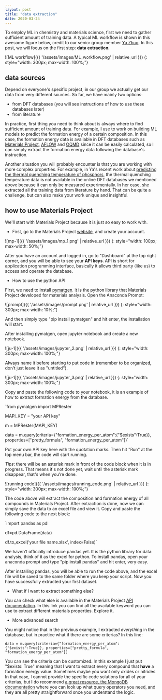 ```yaml
---
layout: post
title: "data extraction"
date: 2020-03-24
---
```


To employ ML in chemistry and materials science, first we need to gather sufficient amount of training data. A typical ML workflow is shown in this awesome figure below, credit to our senior group member [Ya Zhuo](https://scholar.google.com/citations?user=WacJk1sAAAAJ&hl=en&oi=ao). In this post, we will focus on the first step: **data extraction**.

![ML workflow]({{ '/assets/images/ML_workflow.png' | relative_url }})
{: style="width: 300px; max-width: 100%;"}

## data sources

Depend on everyone's specific project, in our group we actually get our data from very different sources. So far, we have mainly two options:

- from DFT databases (you will see instructions of how to use these databases later)
- from literature

In practice, first thing you need to think about is always where to find sufficient amount of training data. For example, I use to work on building ML models to predict the formation energy of a certain composition. In this case, the formation energy data is available in DFT databases such as [Materials Project](https://materialsproject.org/), [AFLOW](http://aflowlib.org/) and [OQMD](http://oqmd.org/) since it can be easily calculated, so I can simply extract the formation energy data following the database's instruction. 

Another situation you will probably encounter is that you are working with more complex properties. For example, in Ya's recent work about [predicting the thermal quenching temperature of phosphors](https://pubs.acs.org/doi/abs/10.1021/acsami.9b16065), the thermal quenching temperature data is not available in the online DFT databases we mentioned above because it can only be measured experimentally. In her case, she extracted all the training data from literature by hand. That can be quite a challenge, but can also make your work unique and insightful.


## how to use Materials Project

We'll start with Materials Project because it is just so easy to work with. 

- First, go to the Materials Project [website](https://materialsproject.org/), and create your account.

![mp-1]({{ '/assets/images/mp_1.png' | relative_url }})
{: style="width: 100px; max-width: 50%;"}

After you have an account and logged in, go to "Dashboard" at the top right corner, and you will be able to see your **API keys**.
API is short for application programming interface, basically it allows third party (like us) to access and operate the database.

- How to use the python API

First, we need to install [pymatgen](https://pymatgen.org/index.html). It is the python library that Materials Project developed for materials analysis. Open the Anaconda Prompt:

![prompt]({{ '/assets/images/prompt.png' | relative_url }})
{: style="width: 300px; max-width: 10%;"}

And then simply type "pip install pymatgen" and hit enter, the installation will start.

After installing pymatgen, open jupyter notebook and create a new notebook.

![ju-1]({{ '/assets/images/jupyter_2.png' | relative_url }})
{: style="width: 300px; max-width: 100%;"}

Always name it before starting to put code in (remember to be organized, don't just leave it as "untitled").

![ju-1]({{ '/assets/images/jupyter_3.png' | relative_url }})
{: style="width: 300px; max-width: 100%;"}

Copy and paste the following code to your notebook, it is an example of how to extract formation energy from the database.

`from pymatgen import MPRester

MAPI_KEY = "your API key"

m = MPRester(MAPI_KEY)

data = m.query(criteria={"formation_energy_per_atom":{"$exists":True}}, properties=["pretty_formula", "formation_energy_per_atom"])`

Put your own API key here with the quotation marks. Then hit "Run" at the top menu bar, the code will start running.

*Tips*: there will be an asterisk mark in front of the code block when it is in progress. That means it's not done yet, wait until the asterisk mark disappear, that's when you're done.

![running code]({{ '/assets/images/running_code.png' | relative_url }})
{: style="width: 300px; max-width: 100%;"}

The code above will extract the composition and formation energy of all compounds in Materials Project. After extraction is done, now we can simply save the data to an excel file and view it. Copy and paste the following code to the next block:

`import pandas as pd

df=pd.DataFrame(data)

df.to_excel('your file name.xlsx', index=False)`

We haven't officially introduce pandas yet. It is the python library for data analysis, think of it as the excel for python. To install pandas, open your anaconda prompt and type "pip install pandas" and hit enter, very easy.

After installing pandas, you will be able to run the code above, and the excel file will be saved to the same folder where you keep your script. Now you have successfully extracted your first dataset.

- What if I want to extract something else?

You can check what else is available in the Materials Project [API documentation](https://materialsproject.org/docs/api#Resources_2). In this link you can find all the available keyword you can use to extract different materials properties. Explore it.

- More advanced search

You might notice that in the previous example, I extracted *everything* in the database, but in practice what if there are some criterias? In this line:

`data = m.query(criteria={"formation_energy_per_atom":{"$exists":True}}, properties=["pretty_formula", "formation_energy_per_atom"])`

You can see the criteria can be customized. In this example I just put "$exists: True" meaning that I want to extract every compound that **have** a formation energy value. Sometimes maybe you want only oxides or nitrides. In that case, I cannot provide the specific code solutions for all of your criterias, but I do recommend [a great resource, the MongoDB documentation](https://docs.mongodb.com/manual/reference/operator/query/) where you can look up what query operators you need, and they are all pretty straightforward once you understand the logic. 
